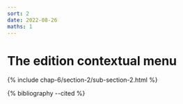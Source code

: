 ```yaml
---
sort: 2
date: 2022-08-26
maths: 1
---
```


# The edition contextual menu

{% include chap-6/section-2/sub-section-2.html %}

{% bibliography --cited %}

